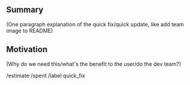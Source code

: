 ## Summary
(One paragraph explanation of the quick fix/quick update, like add team image to README)

## Motivation
(Why do we need this/what's the benefit to the user/do the dev team?)

/estimate
/spent
/label quick_fix
